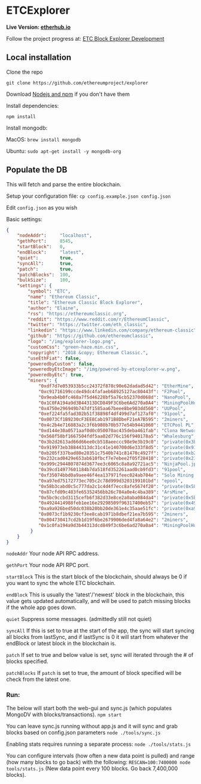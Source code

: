 # ETCExplorer

<b>Live Version: [etherhub.io](http://etherhub.io)</b>

Follow the project progress at: [ETC Block Explorer Development](https://github.com/ethereumproject/explorer)

## Local installation

Clone the repo

`git clone https://github.com/ethereumproject/explorer`

Download [Nodejs and npm](https://docs.npmjs.com/getting-started/installing-node "Nodejs install") if you don't have them

Install dependencies:

`npm install`

Install mongodb:

MacOS: `brew install mongodb`

Ubuntu: `sudo apt-get install -y mongodb-org`

## Populate the DB

This will fetch and parse the entire blockchain.

Setup your configuration file: `cp config.example.json config.json`

Edit `config.json` as you wish

Basic settings:
```json
{
    "nodeAddr":     "localhost",
    "gethPort":     8545,
    "startBlock":   0,
    "endBlock":     "latest",
    "quiet":        true,
    "syncAll":      true,
    "patch":        true,
    "patchBlocks":  100,
    "bulkSize":     100,
    "settings": {
        "symbol": "ETC",
        "name": "Ethereum Classic",
        "title": "Ethereum Classic Block Explorer",
        "author": "Elaine",
        "rss": "https://ethereumclassic.org",
        "reddit": "https://www.reddit.com/r/EthereumClassic",
        "twitter": "https://twitter.com/eth_classic",
        "linkedin": "https://www.linkedin.com/company/ethereum-classic",
        "github": "https://github.com/ethereumclassic",
        "logo": "/img/explorer-logo.png",
        "customCss": "green-haze.min.css",
        "copyright": "2018 &copy; Ethereum Classic.",
        "useEthFiat": false,
        "poweredbyCustom": false,
        "poweredbyEtcImage": "/img/powered-by-etcexplorer-w.png",
        "poweredbyEtc": true,
        "miners": {
            "0xdf7d7e053933b5cc24372f878c90e62dadad5d42": "EtherMine",
            "0xc91716199ccde49dc4fafaeb68925127ac80443f": "F2Pool",
            "0x9eab4b0fc468a7f5d46228bf5a76cb52370d068d": "NanoPool",
            "0x1C0FA194a9d3B44313DCD849F3C6be6Ad270a0A4": "MiningPoolHub",
            "0x4750e296949b747df1585aa67beee8be903dd560": "UUPool",
            "0xef224fa5fad302b51f38898f4df499d7af127af0": "91pool",
            "0x0073Cf1B9230cF3EE8Cab1971B8DbeF21eA7B595": "2miners",
            "0x4c2b4e716883a2c3f6b980b70b577e54b9441060": "ETCPool PL",
            "0xd144e30a0571aaf0d0c050070ac435deba461fab": "Clona Network",
            "0x568f58bf1667504fdf5aa02d776c156f940178a5": "Whalesburg",
            "0x3b2d2613ad66d66ee0cb518aeeccc98e9e3b19c0": "private(0x3b2d2613)",
            "0x919973eb38844313dc31c41e140700d6e333f8d5": "private(0x919973eb)",
            "0xb205f337bad80e28351c7540b741c81470c4927f": "private(0xb205f337)",
            "0x232cad0429e653ab610fbcf7e7ebee2f05f28410": "private(0x232cad04)",
            "0x999c2944807874d3677ee3c6065c8a8a92721ac5": "NinjaPool.jp",
            "0x39cd14977601184b7da518fd352261aad0cb9fd3": "91pool",
            "0xf35074bbd0a9aee46f4ea137971feec024ab704e": "Solo Mining Pools",
            "0xa97ed75172773ec705c2c78d999d3203199101bd": "epool",
            "0x58b3cabd0c5c777da2c1c4d4f7ecc8afe5674f20": "private(0x58b3cabd0)",
            "0x87cfd09c483fe65352456bb26c784a0e4c4ba389": "ArsMine",
            "0x5bc9ccbd3115cefb6f382d33e8ce2a0aba084da4": "private(0x5bc9ccbd3)",
            "0x4924414988feb1ee16e29298509f96317400eb57": "private(0x492441498)",
            "0xa9a926bed50dc038b20bb20de361e4c35aae51fc": "private(0xa9a926bed)",
            "0x0073cf1b9230cf3ee8cab1971b8dbef21ea7b595": "2miners",
            "0x004730417cd2b1d19f6be2679906ded4fa8a64e2": "2miners",
            "0x1c0fa194a9d3b44313dcd849f3c6be6ad270a0a4": "MiningPoolHub"
         }
    }
}

```

```nodeAddr```    Your node API RPC address.

```gethPort```    Your node API RPC port.

```startBlock```  This is the start block of the blockchain, should always be 0 if you want to sync the whole ETC blockchain.

```endBlock```    This is usually the 'latest'/'newest' block in the blockchain, this value gets updated automatically, and will be used to patch missing blocks if the whole app goes down.

```quiet```       Suppress some messages. (admittedly still not quiet)

```syncAll```     If this is set to true at the start of the app, the sync will start syncing all blocks from lastSync, and if lastSync is 0 it will start from whatever the endBlock or latest block in the blockchain is.

```patch```       If set to true and below value is set, sync will iterated through the # of blocks specified.

```patchBlocks``` If `patch` is set to true, the amount of block specified will be check from the latest one.


### Run:
The below will start both the web-gui and sync.js (which populates MongoDV with blocks/transactions).
`npm start`

You can leave sync.js running without app.js and it will sync and grab blocks based on config.json parameters
`node ./tools/sync.js`

Enabling stats requires running a separate process:
`node ./tools/stats.js`

You can configure intervals (how often a new data point is pulled) and range (how many blocks to go back) with the following:
`RESCAN=100:7400000 node tools/stats.js` (New data point every 100 blocks. Go back 7,400,000 blocks).
